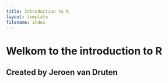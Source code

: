 ```yaml
---
title: Introduction to R
layout: template
filename: index
--- 
```



# Welkom to the introduction to R

## Created by Jeroen van Druten

